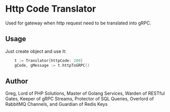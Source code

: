 # Http Code Translator
Used for gateway when http request need to be translated into gRPC.

## Usage
Just create object and use it:
```go
    t := Translator{httpCode: 200}
	gCode, gMessage := t.httpToGRPC()
```

## Author
Greg, Lord of PHP Solutions, Master of Golang Services, Warden of RESTful Gates,
Keeper of gRPC Streams, Protector of SQL Queries, Overlord of RabbitMQ Channels, and Guardian of Redis Keys
